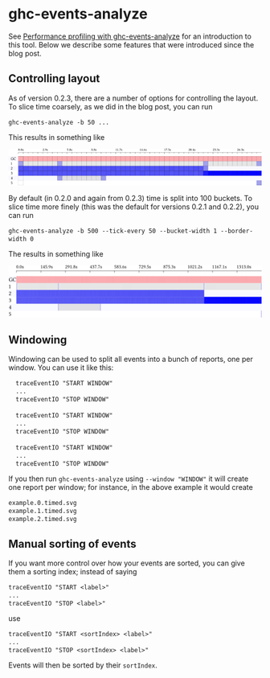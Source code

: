 ghc-events-analyze
==================

See [Performance profiling with
ghc-events-analyze](http://www.well-typed.com/blog/2014/02/ghc-events-analyze/)
for an introduction to this tool. Below we describe some features that were
introduced since the blog post.

## Controlling layout

As of version 0.2.3, there are a number of options for controlling the layout.
To slice time coarsely, as we did in the blog post, you can run

```
ghc-events-analyze -b 50 ...
```

This results in something like

![](slicedcoarsely.png)

By default (in 0.2.0 and again from 0.2.3) time is split into 100 buckets. To
slice time more finely (this was the default for versions 0.2.1 and 0.2.2), you
can run

```
ghc-events-analyze -b 500 --tick-every 50 --bucket-width 1 --border-width 0
```

The results in something like

![](slicedfinely.png)

## Windowing

Windowing can be used to split all events into a bunch of reports, one per
window. You can use it like this:

```
  traceEventIO "START WINDOW"
  ...
  traceEventIO "STOP WINDOW"

  traceEventIO "START WINDOW"
  ...
  traceEventIO "STOP WINDOW"

  traceEventIO "START WINDOW"
  ...
  traceEventIO "STOP WINDOW"
```

If you then run `ghc-events-analyze` using `--window "WINDOW"` it will create
one report per window; for instance, in the above example it would create

```
example.0.timed.svg
example.1.timed.svg
example.2.timed.svg
```

## Manual sorting of events

If you want more control over how your events are sorted, you can give them
a sorting index; instead of saying

```
traceEventIO "START <label>"
...
traceEventIO "STOP <label>"
```

use

```
traceEventIO "START <sortIndex> <label>"
...
traceEventIO "STOP <sortIndex> <label>"
```

Events will then be sorted by their `sortIndex`.
